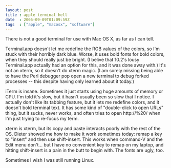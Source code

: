 ```yaml
---
layout: post
title : apple terminal hell
date  : 2005-09-09T01:09:59Z
tags  : ["apple", "macosx", "software"]
---
```

There is not a good terminal for use with Mac OS X, as far as I can tell.

Terminal.app doesn't let me redefine the RGB values of the colors, so I'm stuck with their horribly dark blue.  Worse, it uses bold fonts for bold colors, when they should really just be bright.  (I belive that 10.2's lousy Terminal.app actually had an option for this, and it was done away with.)  It's not an xterm, so it doesn't do xterm magic.  (I am sorely missing being able to have the Perl debugger pop open a new terminal to debug forked processes -- this despite having only learned about it today.)

iTerm is insane.  Sometimes it just starts using huge amounts of memory or CPU. I'm told it's slow, but it hasn't usually been so slow that I notice.  I actually don't like its tabbing feature, but it lets me redefine colors, and it doesn't bold terminal text.  It has some kind of "double-click to open URLs" thing, but it sucks, never works, and often tries to open http://%20/ when I'm just trying to re-focus my term.

xterm is xterm, but its copy and paste interacts poorly with the rest of the OS.  Dieter showed me how to make it work sometimes today: remap a key to "insert" and then use shift-insert.  This works when command-V and the Edit menu don't... but I have no convenient key to remap on my laptop, and hitting shift-insert is a pain in the butt to begin with.  The fonts are ugly, too.

Sometimes I wish I was still running Linux. 
